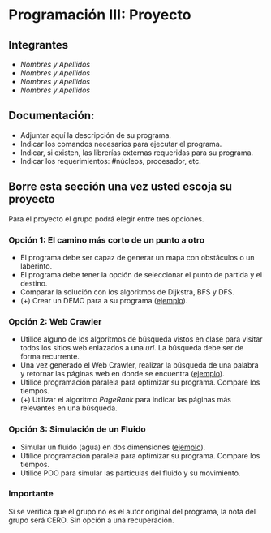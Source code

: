 # Programación III: Proyecto

## Integrantes
* *Nombres y Apellidos*
* *Nombres y Apellidos*
* *Nombres y Apellidos*
* *Nombres y Apellidos*

## Documentación:
* Adjuntar aquí la descripción de su programa.
* Indicar los comandos necesarios para ejecutar el programa.
* Indicar, si existen, las librerías externas requeridas para su programa.
* Indicar los requerimientos: #núcleos, procesador, etc.

## Borre esta sección una vez usted escoja su proyecto

Para el proyecto el grupo podrá elegir entre tres opciones.

### Opción 1: El camino más corto de un punto a otro
* El programa debe ser capaz de generar un mapa con obstáculos o un laberinto.
* El programa debe tener la opción de seleccionar el punto de partida y el destino.
* Comparar la solución con los algoritmos de Dijkstra, BFS y DFS.
* (+) Crear un DEMO para a su programa ([ejemplo](https://www.youtube.com/watch?v=g024lzsknDo)).

### Opción 2: Web Crawler
* Utilice alguno de los algoritmos de búsqueda vistos en clase para visitar todos los sitios web enlazados a una *url*. La búsqueda debe ser de forma recurrente.
* Una vez generado el Web Crawler, realizar la búsqueda de una palabra y retornar las páginas web en donde se encuentra ([ejemplo](https://www.youtube.com/watch?v=PB89NCCjYMU)).
* Utilice programación paralela para optimizar su programa. Compare los tiempos.
* (+) Utilizar el algoritmo *PageRank* para indicar las páginas más relevantes en una búsqueda.  

### Opción 3: Simulación de un Fluido
* Simular un fluido (agua) en dos dimensiones ([ejemplo](https://www.youtube.com/watch?v=oSXLpElag4E)).
* Utilice programación paralela para optimizar su programa. Compare los tiempos.
* Utilice POO para simular las partículas del fluido y su movimiento.

### Importante
Si se verifica que el grupo no es el autor original del programa, la nota del grupo será CERO. Sin opción a una recuperación.

